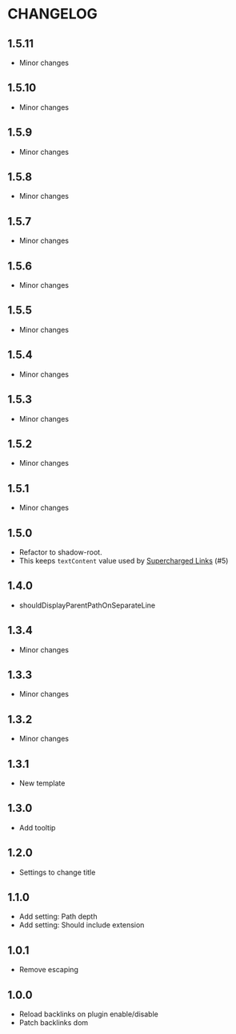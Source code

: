 # CHANGELOG

## 1.5.11

- Minor changes

## 1.5.10

- Minor changes

## 1.5.9

- Minor changes

## 1.5.8

- Minor changes

## 1.5.7

- Minor changes

## 1.5.6

- Minor changes

## 1.5.5

- Minor changes

## 1.5.4

- Minor changes

## 1.5.3

- Minor changes

## 1.5.2

- Minor changes

## 1.5.1

- Minor changes

## 1.5.0

- Refactor to shadow-root.
- This keeps `textContent` value used by [Supercharged Links](https://github.com/mdelobelle/obsidian_supercharged_links) (#5)

## 1.4.0

- shouldDisplayParentPathOnSeparateLine

## 1.3.4

- Minor changes

## 1.3.3

- Minor changes

## 1.3.2

- Minor changes

## 1.3.1

- New template

## 1.3.0

- Add tooltip

## 1.2.0

- Settings to change title

## 1.1.0

- Add setting: Path depth
- Add setting: Should include extension

## 1.0.1

- Remove escaping

## 1.0.0

- Reload backlinks on plugin enable/disable
- Patch backlinks dom
